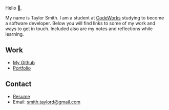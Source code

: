 Hello 👋, 

My name is Taylor Smith. I am a student at [CodeWorks](https://boisecodeworks.com) studying to become a software developer. Below you will find links to some of my work and ways to get in touch. Included also are my notes and reflections while learning. 

## Work

  + [My Github](https://github.com/smithtaylord)
  + [Portfolio](https://smithtaylord.github.io/)

## Contact

  + [Resume](https://smithtaylord.github.io/resume)
  + Email: smith.taylord@gmail.com
  
